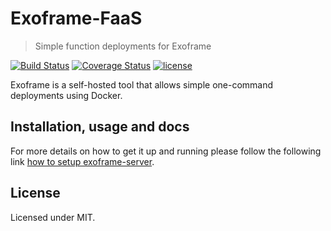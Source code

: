 # Exoframe-FaaS

> Simple function deployments for Exoframe

[![Build Status](https://travis-ci.com/exoframejs/exoframe-faas.svg?branch=master)](https://travis-ci.com/exoframejs/exoframe-faas)
[![Coverage Status](https://coveralls.io/repos/github/exoframejs/exoframe-faas/badge.svg?branch=master)](https://coveralls.io/github/exoframejs/exoframe-faas?branch=master)
[![license](https://img.shields.io/github/license/mashape/apistatus.svg)](https://opensource.org/licenses/MIT)

Exoframe is a self-hosted tool that allows simple one-command deployments using Docker.

## Installation, usage and docs

For more details on how to get it up and running please follow the following link [how to setup exoframe-server](https://github.com/exoframejs/exoframe/tree/master/docs).

## License

Licensed under MIT.
